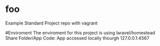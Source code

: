 # foo
Example Standard Project repo with vagrant


#Enviroment
The enviroment for this project is using laravel/homestead
Share Folder/App Code:
App accessed locally thourgh 127.0.0.1:4567
